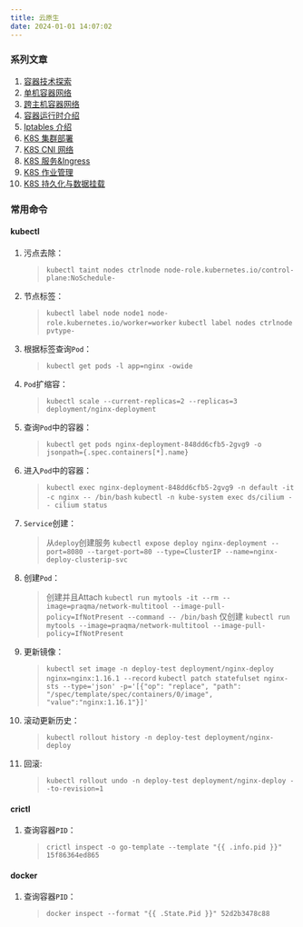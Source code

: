 ```yaml
---
title: 云原生
date: 2024-01-01 14:07:02
---
```


### 系列文章

1. [容器技术探索](/2023/12/22/Docker/create-contaienr-with-linux-original-tech/)
2. [单机容器网络](/2023/12/09/Network/container-network-single-host/)
3. [跨主机容器网络](/2023/12/12/Network/container-network-cross-host/)
4. [容器运行时介绍](/2023/12/20/K8S/container-runtime/)
5. [Iptables 介绍](/2023/12/25/Network/iptables-introduce-and-practice/)
6. [K8S 集群部署](/2023/12/17/K8S/kubeadm-deploy/)
7. [K8S CNI 网络](/2023/12/29/K8S/k8s-cni-network/)
8. [K8S 服务&Ingress](/2024/01/02/K8S/k8s-service/)
9. [K8S 作业管理](/2024/01/10/K8S/k8s-job-manage/)
10. [K8S 持久化与数据挂载](/2024/01/17/K8S/k8s-data-mount/)

### 常用命令

#### kubectl

1. 污点去除：
    > `kubectl taint nodes ctrlnode node-role.kubernetes.io/control-plane:NoSchedule-`
2. 节点标签：
    > `kubectl label node node1 node-role.kubernetes.io/worker=worker`
    > `kubectl label nodes ctrlnode pvtype-`
3. 根据标签查询`Pod`：
    > `kubectl get pods -l app=nginx -owide`
4. `Pod`扩缩容：
    > `kubectl scale --current-replicas=2 --replicas=3 deployment/nginx-deployment`
5. 查询`Pod`中的容器：
    > `kubectl get pods nginx-deployment-848dd6cfb5-2gvg9 -o jsonpath={.spec.containers[*].name}`
6. 进入`Pod`中的容器：
    > `kubectl exec nginx-deployment-848dd6cfb5-2gvg9 -n default -it -c nginx -- /bin/bash`
    > `kubectl -n kube-system exec ds/cilium -- cilium status`
7. `Service`创建：
    > 从`deploy`创建服务
    > `kubectl expose deploy nginx-deployment --port=8080 --target-port=80 --type=ClusterIP --name=nginx-deploy-clusterip-svc`
8. 创建`Pod`：
    > 创建并且Attach
    > `kubectl run mytools -it --rm --image=praqma/network-multitool --image-pull-policy=IfNotPresent --command -- /bin/bash`
    > 仅创建
    > `kubectl run mytools --image=praqma/network-multitool --image-pull-policy=IfNotPresent`
9. 更新镜像：
    > `kubectl set image -n deploy-test deployment/nginx-deploy nginx=nginx:1.16.1 --record`
    > `kubectl patch statefulset nginx-sts --type='json' -p='[{"op": "replace", "path": "/spec/template/spec/containers/0/image", "value":"nginx:1.16.1"}]'`
10. 滚动更新历史：
    > `kubectl rollout history -n deploy-test deployment/nginx-deploy`
11. 回滚:
    > `kubectl rollout undo -n deploy-test deployment/nginx-deploy --to-revision=1`

#### crictl

1. 查询容器`PID`：
    > `crictl inspect -o go-template --template "{{ .info.pid }}" 15f86364ed865`

#### docker

1. 查询容器`PID`：
    > `docker inspect --format "{{ .State.Pid }}" 52d2b3478c88`